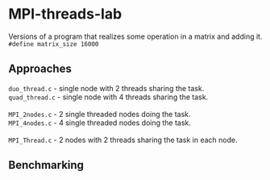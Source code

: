 # MPI-threads-lab
Versions of a program that realizes some operation in a matrix and adding it.
`#define matrix_size 16000`

## Approaches 
`duo_thread.c` - single node with 2 threads sharing the task.<br/>
`quad_thread.c` - single node with 4 threads sharing the task.<br/>
<br/>
`MPI_2nodes.c` - 2 single threaded nodes doing the task.<br/>
`MPI_4nodes.c` - 4 single threaded nodes doing the task.<br/>
<br/>
`MPI_Thread.c` - 2 nodes with 2 threads sharing the task in each node.<br/>

## Benchmarking

